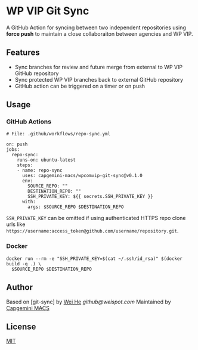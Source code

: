 # WP VIP Git Sync

A GitHub Action for syncing between two independent repositories using **force push** to maintain a close collaboraiton between agencies and WP VIP.

## Features
 * Sync branches for review and future merge from external to WP VIP GitHub repository
 * Sync protected WP VIP branches back to external GitHub repository
 * GitHub action can be triggered on a timer or on push

## Usage

### GitHub Actions
```
# File: .github/workflows/repo-sync.yml

on: push
jobs:
  repo-sync:
    runs-on: ubuntu-latest
    steps:
    - name: repo-sync
      uses: capgemini-macs/wpcomvip-git-sync@v0.1.0
      env:
        SOURCE_REPO: ""
        DESTINATION_REPO: ""
        SSH_PRIVATE_KEY: ${{ secrets.SSH_PRIVATE_KEY }}
      with:
        args: $SOURCE_REPO $DESTINATION_REPO
```
`SSH_PRIVATE_KEY` can be omitted if using authenticated HTTPS repo clone urls like `https://username:access_token@github.com/username/repository.git`.

### Docker
```
docker run --rm -e "SSH_PRIVATE_KEY=$(cat ~/.ssh/id_rsa)" $(docker build -q .) \
  $SOURCE_REPO $DESTINATION_REPO
```

## Author
Based on [git-sync] by [Wei He](https://github.com/wei) _github@weispot.com_
Maintained by [Capgemini MACS](https://github.com/capgemini-macs)

## License
[MIT](https://wei.mit-license.org)
